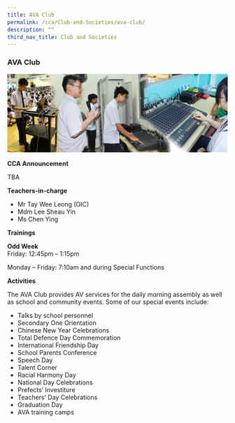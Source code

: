 ```yaml
---
title: AVA Club
permalink: /cca/Club-and-Societies/ava-club/
description: ""
third_nav_title: Club and Societies
---
```

### AVA Club

<img src="/images/cca1.png" style="width:90%, align:left">

**CCA Announcement**

TBA

**Teachers-in-charge**

*   Mr Tay Wee Leong&nbsp;(OIC)
*   Mdm Lee Sheau Yin
*   Ms Chen Ying

**Trainings**

**Odd Week**  
Friday:  12:45pm – 1:15pm

Monday – Friday: 7:10am and during Special Functions

**Activities**

The AVA Club provides AV services for the daily morning assembly as well as school and community events. Some of our special events include:

*   Talks by school personnel
*   Secondary One Orientation
*   Chinese New Year Celebrations
*   Total Defence Day Commemoration
*   International Friendship Day
*   School Parents Conference
*   Speech Day
*   Talent Corner
*   Racial Harmony Day
*   National Day Celebrations
*   Prefects’ Investiture
*   Teachers’ Day Celebrations
*   Graduation Day
*   AVA training camps